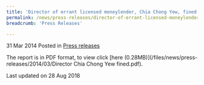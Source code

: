 ```yaml
---
title: 'Director of errant licensed moneylender, Chia Chong Yew, fined $24,000'
permalink: /news/press-releases/director-of-errant-licensed-moneylender--chia-chong-yew--fined--
breadcrumb: 'Press Releases'

---
```



31 Mar 2014 Posted in [Press releases](/news/press-releases)

The report is in PDF format, to view click [here (0.28MB)](/files/news/press-releases/2014/03/Director Chia Chong Yew fined.pdf).

<p class="right-side-updated">Last updated on 28 Aug 2018
</p>
